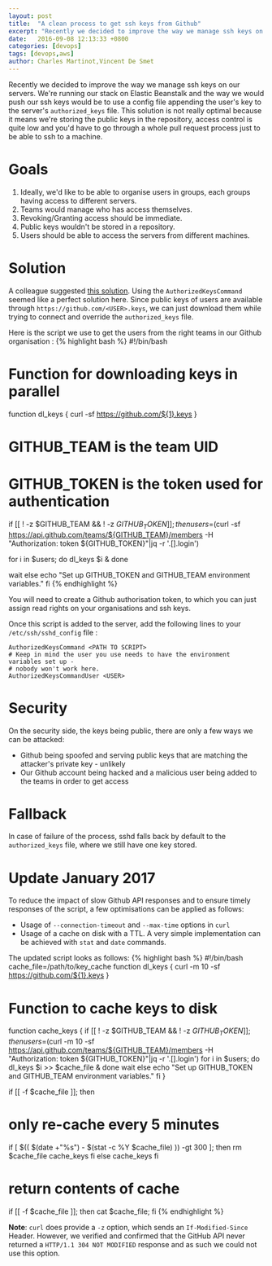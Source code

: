 ```yaml
---
layout: post
title:  "A clean process to get ssh keys from Github"
excerpt: "Recently we decided to improve the way we manage ssh keys on our servers. We’re running our stack on Elastic Beanstalk and the way we would push our ssh keys would be to use a config file appending the user’s key to the server’s authorized_keys file. This solution is not really optimal because it means we’re storing the public keys in the repository, access control is quite low and you’d have to go through a whole pull request process just to be able to ssh to a machine."
date:   2016-09-08 12:13:33 +0800
categories: [devops]
tags: [devops,aws]
author: Charles Martinot,Vincent De Smet
---
```

Recently we decided to improve the way we manage ssh keys on our servers. We're running our stack on Elastic Beanstalk and the way we would push our ssh keys would be to use a config file appending the user's key to the server's `authorized_keys` file. This solution is not really optimal because it means we're storing the public keys in the repository, access control is quite low and you'd have to go through a whole pull request process just to be able to ssh to a machine.

# Goals
1. Ideally, we'd like to be able to organise users in groups, each groups having access to different servers.
2. Teams would manage who has access themselves.
3. Revoking/Granting access should be immediate.
4. Public keys wouldn't be stored in a repository.
5. Users should be able to access the servers from different machines.

# Solution
A colleague suggested [this solution][better-ssh]. Using the `AuthorizedKeysCommand` seemed like a perfect solution here. Since public keys of users are available through `https://github.com/<USER>.keys`, we can just download them while trying to connect and override the `authorized_keys` file.

Here is the script we use to get the users from the right teams in our Github organisation :
{% highlight bash %}
#!/bin/bash

# Function for downloading keys in parallel
function dl_keys {
  curl -sf https://github.com/${1}.keys
}

# GITHUB_TEAM is the team UID
# GITHUB_TOKEN is the token used for authentication
if [[ ! -z $GITHUB_TEAM && ! -z $GITHUB_TOKEN ]]; then
  users=$(curl -sf https://api.github.com/teams/${GITHUB_TEAM}/members -H "Authorization: token ${GITHUB_TOKEN}"|jq -r '.[].login')

  for i in $users; do
    dl_keys $i &
  done

  wait
else
  echo "Set up GITHUB_TOKEN and GITHUB_TEAM environment variables."
fi
{% endhighlight %}

You will need to create a Github authorisation token, to which you can just assign read rights on your organisations and ssh keys.

Once this script is added to the server, add the following lines to your `/etc/ssh/sshd_config` file :

```
AuthorizedKeysCommand <PATH TO SCRIPT>
# Keep in mind the user you use needs to have the environment variables set up -
# nobody won't work here.
AuthorizedKeysCommandUser <USER>
```

# Security
On the security side, the keys being public, there are only a few ways we can be attacked:

- Github being spoofed and serving public keys that are matching the attacker's private key - unlikely
- Our Github account being hacked and a malicious user being added to the teams in order to get access

# Fallback
In case of failure of the process, sshd falls back by default to the `authorized_keys` file, where we still have one key stored.

# Update January 2017

To reduce the impact of slow Github API responses and to ensure timely responses of the script, a few optimisations can be applied as follows:

- Usage of `--connection-timeout` and `--max-time` options in `curl`
- Usage of a cache on disk with a TTL. A very simple implementation can be
  achieved with `stat` and `date` commands.

The updated script looks as follows:
{% highlight bash %}
#!/bin/bash
cache_file=/path/to/key_cache
function dl_keys {
  curl -m 10 -sf https://github.com/${1}.keys
}

# Function to cache keys to disk
function cache_keys {
  if [[ ! -z $GITHUB_TEAM && ! -z $GITHUB_TOKEN ]]; then
    users=$(curl -m 10 -sf https://api.github.com/teams/${GITHUB_TEAM}/members -H "Authorization: token ${GITHUB_TOKEN}"|jq -r '.[].login')
    for i in $users; do
      dl_keys $i >> $cache_file &
    done
    wait
  else
    echo "Set up GITHUB_TOKEN and GITHUB_TEAM environment variables."
  fi
}

if [[ -f $cache_file ]]; then
  # only re-cache every 5 minutes
  if [ $(( $(date +"%s") - $(stat -c %Y $cache_file) )) -gt 300 ]; then
    rm $cache_file
    cache_keys
  fi
else
  cache_keys
fi
# return contents of cache
if [[ -f $cache_file ]]; then cat $cache_file; fi
{% endhighlight %}

**Note**: `curl` does provide a `-z` option, which sends an `If-Modified-Since` Header. However, we verified and confirmed that the GitHub API never returned a  `HTTP/1.1 304 NOT MODIFIED` response and as such we could not use this option.

[better-ssh]: https://gist.github.com/sivel/c68f601137ef9063efd7
